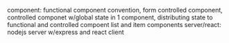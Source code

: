 component: 
   functional component convention, 
   form controlled component,
   controlled componet w/global state in 1 component, 
   distributing state to functional and controlled compoent
   list and item components
server/react: nodejs server w/express and react client

